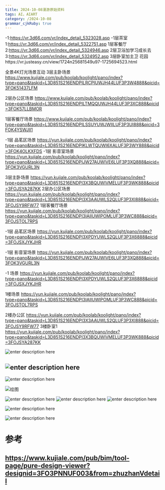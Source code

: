 ```yaml
---
title: 2024-10-08漫游原始资料
tags: AI，AIART
category: /2024-10-08
grammar_cjkRuby: true
---
```


-1:https://vr.3d66.com/vr/index_detail_5323028.asp -1层茶室
1:https://vr.3d66.com/vr/index_detail_5322751.asp 1层客餐厅
2:https://vr.3d66.com/vr/index_detail_5324946.asp  2层卫浴加学习成长去
3:https://vr.3d66.com/vr/index_detail_5324952.asp 3层卧室加主卫
花园https://vr.justeasy.cn/view/1724n25681549u97-1725694523.html


全景4K灯光场景互动 
3层主卧场景
https://www.kujiale.com/pub/koolab/koolight/pano/index?type=pano&taskid=L3D851S216ENDPILRCPIUWJH44LUF3P3W4888&picid=3FOK51437LFM

2层办公区场景
https://www.kujiale.com/pub/koolab/koolight/pano/index?type=pano&taskid=L3D851S216ENDPILTMQQUWJH44LUF3P3XC888&picid=3FOK57LLBMOR

1层客餐厅场景 
https://www.kujiale.com/pub/koolab/koolight/pano/index?type=pano&taskid=L3D851S216ENDPILSSUYUWJWIILUF3P3UI888&picid=3FOK4YSWJII1

-1层 品茗区场景
https://yun.kujiale.com/pub/koolab/koolight/pano/index?type=pano&taskid=L3D851S216ENDPIKLWTQUWI6XALUF3P3WY888&picid=3FOK4OLKXFDS
-1层 影音室场景
https://yun.kujiale.com/pub/koolab/koolight/pano/index?type=pano&taskid=L3D851S216ENDPIJW27AUWIVE6LUF3P3XQ888&picid=3FOK3VGURL3N




3层主卧场景  https://yun.kujiale.com/pub/koolab/koolight/pano/index?type=pano&taskid=L3D851S216ENDPI3X3BQUWIVMELUF3P3WK888&picid=3FOJSYA287KK
2层办公区场景  https://yun.kujiale.com/pub/koolab/koolight/pano/index?type=pano&taskid=L3D851S216ENDPI3X3AAUWLS2QLUF3P3XI888&picid=3FOJSY9RFW77
1层客餐厅场景 
 https://yun.kujiale.com/pub/koolab/koolight/pano/index?type=pano&taskid=L3D851S216ENDPI3IAIIUWIPOMLUF3P3WC888&picid=3FOJSTOL7RPS
 
 -1层 品茗区场景
 https://yun.kujiale.com/pub/koolab/koolight/pano/index?type=pano&taskid=L3D851S216ENDPI3XPDYUWLS2QLUF3P3X6888&picid=3FOJSXJYKJHR
 
 -1层 影音室场景
https://yun.kujiale.com/pub/koolab/koolight/pano/index?type=pano&taskid=L3D851S216ENDPIJW27AUWIVE6LUF3P3XQ888&picid=3FOK3VGURL3N


 
-1 场景 https://yun.kujiale.com/pub/koolab/koolight/pano/index?type=pano&taskid=L3D851S216ENDPI3XPDYUWLS2QLUF3P3X6888&picid=3FOJSXJYKJHR

1楼场景 https://yun.kujiale.com/pub/koolab/koolight/pano/index?type=pano&taskid=L3D851S216ENDPI3IAIIUWIPOMLUF3P3WC888&picid=3FOJSTOL7RPS

2楼办公区 https://yun.kujiale.com/pub/koolab/koolight/pano/index?type=pano&taskid=L3D851S216ENDPI3X3AAUWLS2QLUF3P3XI888&picid=3FOJSY9RFW77
3楼卧室1 https://yun.kujiale.com/pub/koolab/koolight/pano/index?type=pano&taskid=L3D851S216ENDPI3X3BQUWIVMELUF3P3WK888&picid=3FOJSYA287KK


![enter description here](./images/1728362366775.png)

![enter description here](./images/1728362388296.png)
---
![enter description here](./images/1728362418792.png)

![绘图](./attachments/1728362457158.drawio.svg)

![enter description here](./images/1728362439838.png)
![enter description here](./images/1728362750930.png)
![enter description here](./images/1728362756421.png)

![enter description here](./images/1728362763838.png)

![enter description here](./images/1728362769855.png)

# 参考
https://www.kujiale.com/pub/bim/tool-page/pure-design-viewer?designid=3FO3PNNUF003&from=zhuzhanVdetail
-------

